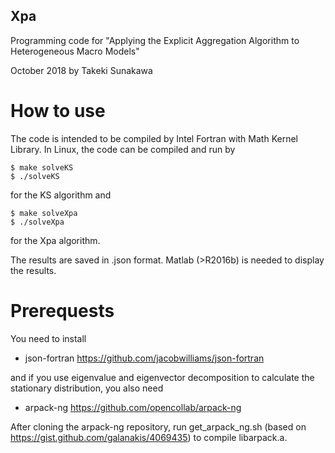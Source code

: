 ## Xpa
Programming code for "Applying the Explicit Aggregation Algorithm to Heterogeneous Macro Models"

October 2018 by Takeki Sunakawa

# How to use

The code is intended to be compiled by Intel Fortran with Math Kernel Library. In Linux, the code can be compiled and run by
```
$ make solveKS
$ ./solveKS
```
for the KS algorithm and
```
$ make solveXpa
$ ./solveXpa
```
for the Xpa algorithm. 

The results are saved in .json format. Matlab (>R2016b) is needed to display the results.

# Prerequests

You need to install

- json-fortran https://github.com/jacobwilliams/json-fortran

and if you use eigenvalue and eigenvector decomposition to calculate the stationary distribution, you also need

- arpack-ng https://github.com/opencollab/arpack-ng

After cloning the arpack-ng repository, run get_arpack_ng.sh (based on https://gist.github.com/galanakis/4069435) to compile libarpack.a.
